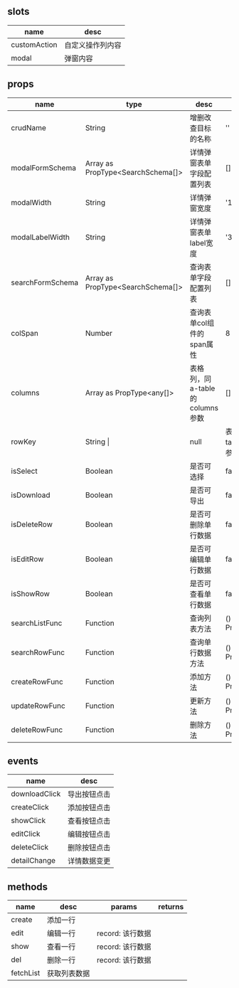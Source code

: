 ## slots

| name | desc |
| ---- | ---- |
| customAction | 自定义操作列内容 |
| modal | 弹窗内容 |

## props

| name | type | desc | default | required |
| ---- | ---- | ---- | ------- | -------- |
| crudName | String | 增删改查目标的名称 | '' |  |
| modalFormSchema | Array as PropType<SearchSchema[]> | 详情弹窗表单字段配置列表 | [] |  |
| modalWidth | String | 详情弹窗宽度 | '1200px' |  |
| modalLabelWidth | String | 详情弹窗表单label宽度 | '300px' |  |
| searchFormSchema | Array as PropType<SearchSchema[]> | 查询表单字段配置列表 | [] |  |
| colSpan | Number | 查询表单col组件的span属性 | 8 |  |
| columns | Array as PropType<any[]> | 表格列，同 a-table 的 columns 参数 | [] |  |
| rowKey | String \|| null | 表格rowKey 同 a-table 的 rowKey 参数 | 'id' |  |
| isSelect | Boolean | 是否可选择 | false |  |
| isDownload | Boolean | 是否可导出 | false |  |
| isDeleteRow | Boolean | 是否可删除单行数据 | false |  |
| isEditRow | Boolean | 是否可编辑单行数据 | false |  |
| isShowRow | Boolean | 是否可查看单行数据 | false |  |
| searchListFunc | Function | 查询列表方法 | () => Promise.resolve() |  |
| searchRowFunc | Function | 查询单行数据方法 | () => Promise.resolve() |  |
| createRowFunc | Function | 添加方法 | () => Promise.resolve() |  |
| updateRowFunc | Function | 更新方法 | () => Promise.resolve() |  |
| deleteRowFunc | Function | 删除方法 | () => Promise.resolve() |  |

## events

| name | desc |
| ---- | ---- |
| downloadClick | 导出按钮点击 |
| createClick | 添加按钮点击 |
| showClick | 查看按钮点击 |
| editClick | 编辑按钮点击 |
| deleteClick | 删除按钮点击 |
| detailChange | 详情数据变更 |

## methods

| name | desc | params | returns |
| ---- | ---- | ------ | ------- |
| create | 添加一行 |  |  |
| edit | 编辑一行 | record: 该行数据 |  |
| show | 查看一行 | record: 该行数据 |  |
| del | 删除一行 | record: 该行数据 |  |
| fetchList | 获取列表数据 |  |  |
